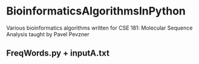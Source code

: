 # BioinformaticsAlgorithmsInPython
Various bioinformatics algorithms written for CSE 181: Molecular Sequence Analysis taught by Pavel Pevzner

## FreqWords.py + inputA.txt
